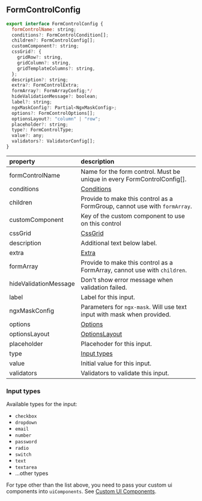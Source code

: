 ## FormControlConfig

```javascript
export interface FormControlConfig {
  formControlName: string;
  conditions?: FormControlCondition[];
  children?: FormControlConfig[];
  customComponent?: string;
  cssGrid?: {
    gridRow?: string,
    gridColumn?: string,
    gridTemplateColumns?: string,
  };
  description?: string;
  extra?: FormControlExtra;
  formArray?: FormArrayConfig;*/
  hideValidationMessage?: boolean;
  label?: string;
  ngxMaskConfig?: Partial<NgxMaskConfig>;
  options?: FormControlOptions[];
  optionsLayout?: "column" | "row";
  placeholder?: string;
  type?: FormControlType;
  value?: any;
  validators?: ValidatorConfig[];
}
```

| property              | description                                                               |
| :-------------------- | :------------------------------------------------------------------------ |
| formControlName       | Name for the form control. Must be unique in every FormControlConfig[].   |
| conditions            | [Conditions](../conditions/conditions_en.md)                              |
| children              | Provide to make this control as a FormGroup, cannot use with `formArray`. |
| customComponent       | Key of the custom component to use on this control                        |
| cssGrid               | [CssGrid](../styling/styling_en.md#css-grid)                              |
| description           | Additional text below label.                                              |
| extra                 | [Extra](../extra/extran_en.md)                                            |
| formArray             | Provide to make this control as a FormArray, cannot use with `children`.  |
| hideValidationMessage | Don't show error message when validation failed.                          |
| label                 | Label for this input.                                                     |
| ngxMaskConfig         | Parameters for `ngx-mask`. Will use text input with mask when provided.   |
| options               | [Options](../options/options_en.md)                                       |
| optionsLayout         | [OptionsLayout](../options/options_en.md#options-layout)                  |
| placeholder           | Placehoder for this input.                                                |
| type                  | [Input types](#input-types)                                               |
| value                 | Initial value for this input.                                             |
| validators            | Validators to validate this input.                                        |

### Input types

Available types for the input:

- `checkbox`
- `dropdown`
- `email`
- `number`
- `password`
- `radio`
- `switch`
- `text`
- `textarea`
- ...other types

For type other than the list above, you need to pass your custom ui components into `uiComponents`. See [Custom UI Components](../custom-components/custom-components_en.md#custom-ui-components).
